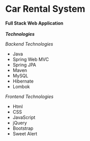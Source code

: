 # Car Rental System

**Full Stack Web Application**
<br>
<br>
***Technologies***

*Backend Technologies*

* Java
* Spring Web MVC
* Spring JPA
* Maven
* MySQL
* Hibernate
* Lombok

*Frontend Technologies*

* Html
* CSS
* JavaScript
* jQuery
* Bootstrap
* Sweet Alert
